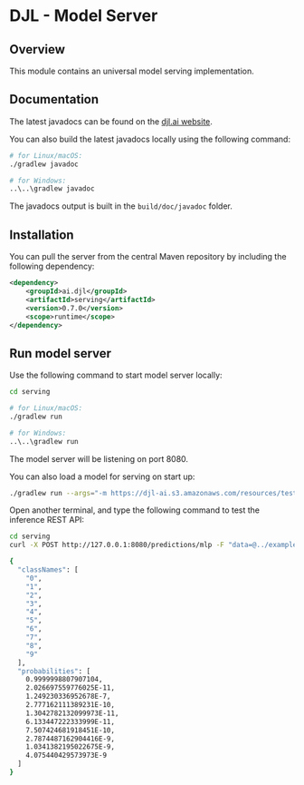 # DJL - Model Server

## Overview

This module contains an universal model serving implementation.

## Documentation

The latest javadocs can be found on the [djl.ai website](https://javadoc.io/doc/ai.djl/serving/latest/index.html).

You can also build the latest javadocs locally using the following command:

```sh
# for Linux/macOS:
./gradlew javadoc

# for Windows:
..\..\gradlew javadoc
```
The javadocs output is built in the `build/doc/javadoc` folder.


## Installation
You can pull the server from the central Maven repository by including the following dependency:

```xml
<dependency>
    <groupId>ai.djl</groupId>
    <artifactId>serving</artifactId>
    <version>0.7.0</version>
    <scope>runtime</scope>
</dependency>
```

## Run model server

Use the following command to start model server locally:

```sh
cd serving

# for Linux/macOS:
./gradlew run

# for Windows:
..\..\gradlew run
```

The model server will be listening on port 8080.

You can also load a model for serving on start up:

```sh
./gradlew run --args="-m https://djl-ai.s3.amazonaws.com/resources/test-models/mlp.tar.gz"
```

Open another terminal, and type the following command to test the inference REST API:

```sh
cd serving
curl -X POST http://127.0.0.1:8080/predictions/mlp -F "data=@../examples/src/test/resources/0.png"

{
  "classNames": [
    "0",
    "1",
    "2",
    "3",
    "4",
    "5",
    "6",
    "7",
    "8",
    "9"
  ],
  "probabilities": [
    0.9999998807907104,
    2.026697559776025E-11,
    1.249230336952678E-7,
    2.777162111389231E-10,
    1.3042782132099973E-11,
    6.133447222333999E-11,
    7.507424681918451E-10,
    2.7874487162904416E-9,
    1.0341382195022675E-9,
    4.075440429573973E-9
  ]
}
```
